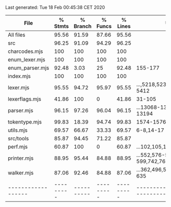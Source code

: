Last generated: Tue 18 Feb 00:45:38 CET 2020

File              | % Stmts | % Branch | % Funcs | % Lines | Uncovered Line #s                      
------------------|---------|----------|---------|---------|----------------------------------------
All files         |   95.56 |    91.59 |   87.66 |   95.56 |                                        
 src              |   96.25 |    91.09 |   94.29 |   96.25 |                                        
  charcodes.mjs   |     100 |      100 |     100 |     100 |                                        
  enum_lexer.mjs  |     100 |      100 |     100 |     100 |                                        
  enum_parser.mjs |   92.48 |     3.03 |      25 |   92.48 | 155-177                                
  index.mjs       |     100 |      100 |     100 |     100 |                                        
  lexer.mjs       |   95.55 |    94.72 |   95.97 |   95.55 | ...,5218,5239-5246,5350-5354,5383-5412 
  lexerflags.mjs  |   41.86 |      100 |       0 |   41.86 | 31-105                                 
  parser.mjs      |   96.15 |    97.26 |   96.04 |   96.15 | ...13068-13168,13184,13185,13188-13194 
  tokentype.mjs   |   99.83 |    18.39 |   94.74 |   99.83 | 1574-1576,1759-1761                    
  utils.mjs       |   69.57 |    66.67 |   33.33 |   69.57 | 6-8,14-17                              
 src/tools        |   85.87 |    94.45 |   71.22 |   85.87 |                                        
  perf.mjs        |   60.87 |      100 |       0 |   60.87 | ...102,105,106,109,110,113,114,117,118 
  printer.mjs     |   88.95 |    95.44 |   84.88 |   88.95 | ...552,576-579,596-599,742,760,800,824 
  walker.mjs      |   87.06 |    92.46 |   84.88 |   87.06 | ...362,496,514,554,578,617,618,628-635 
------------------|---------|----------|---------|---------|----------------------------------------
